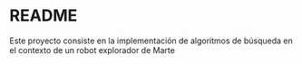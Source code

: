 # README

Este proyecto consiste en la implementación de algoritmos de búsqueda en el contexto de un robot explorador de Marte
